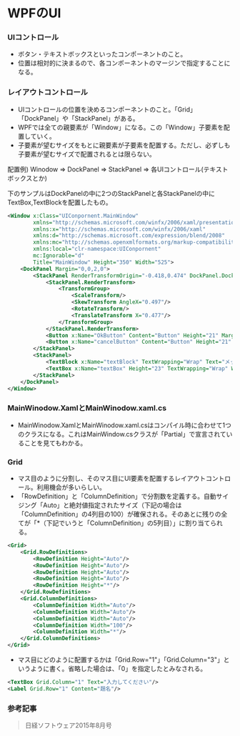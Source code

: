 # WPFのUI
### UIコントロール
* ボタン・テキストボックスといったコンポーネントのこと。
* 位置は相対的に決まるので、各コンポーネントのマージンで指定することになる。

### レイアウトコントロール
* UIコントロールの位置を決めるコンポーネントのこと。「Grid」「DockPanel」や「StackPanel」がある。
* WPFでは全ての親要素が「Window」になる。この「Window」子要素を配置していく。
* 子要素が望むサイズをもとに親要素が子要素を配置する。ただし、必ずしも子要素が望むサイズで配置されるとは限らない。

配置例) Winodow ⇒ DockPanel ⇒ StackPanel ⇒ 各UIコントロール(テキストボックスとか)

下のサンプルはDockPanelの中に2つのStackPanelと各StackPanelの中にTextBox,TextBlockを配置したもの。

```xml
<Window x:Class="UIConpornent.MainWindow"
        xmlns="http://schemas.microsoft.com/winfx/2006/xaml/presentation"
        xmlns:x="http://schemas.microsoft.com/winfx/2006/xaml"
        xmlns:d="http://schemas.microsoft.com/expression/blend/2008"
        xmlns:mc="http://schemas.openxmlformats.org/markup-compatibility/2006"
        xmlns:local="clr-namespace:UIConpornent"
        mc:Ignorable="d"
        Title="MainWindow" Height="350" Width="525">
    <DockPanel Margin="0,0,2,0">
        <StackPanel RenderTransformOrigin="-0.418,0.474" DockPanel.Dock="Bottom" Orientation="Horizontal" VerticalAlignment="Center" Margin="0">
            <StackPanel.RenderTransform>
                <TransformGroup>
                    <ScaleTransform/>
                    <SkewTransform AngleX="0.497"/>
                    <RotateTransform/>
                    <TranslateTransform X="0.477"/>
                </TransformGroup>
            </StackPanel.RenderTransform>
            <Button x:Name="OkButton" Content="Button" Height="21" Margin="0" VerticalAlignment="Top" Width="60" Click="OkButton_Click"/>
            <Button x:Name="cancelButton" Content="Button" Height="21" Margin="10,0,0,0" Width="60" HorizontalAlignment="Left"/>
        </StackPanel>
        <StackPanel>
            <TextBlock x:Name="textBlock" TextWrapping="Wrap" Text="メッセージを入力してください。"/>
            <TextBox x:Name="textBox" Height="23" TextWrapping="Wrap" Width="120" HorizontalAlignment="Left"/>
        </StackPanel>
    </DockPanel>
</Window>
```
### MainWinodow.XamlとMainWinodow.xaml.cs
* MainWinodow.XamlとMainWinodow.xaml.csはコンパイル時に合わせて1つのクラスになる。これはMainWindow.csクラスが「Partial」で宣言されていることを見てもわかる。

### Grid
* マス目のように分割し、そのマス目にUI要素を配置するレイアウトコントロール。利用機会が多いらしい。
* 「RowDefinition」と「ColumnDefinition」で分割数を定義する。自動サイジング「Auto」と絶対値指定されたサイズ（下記の場合は「ColumnDefinition」の4列目の100）が確保される。そのあとに残りの全てが「*（下記でいうと「ColumnDefinition」の5列目）」に割り当てられる。


```xml
<Grid>
    <Grid.RowDefinitions>
        <RowDefinition Height="Auto"/>
        <RowDefinition Height="Auto"/>
        <RowDefinition Height="Auto"/>
        <RowDefinition Height="Auto"/>
        <RowDefinition Height="*"/>
    </Grid.RowDefinitions>
    <Grid.ColumnDefinitions>
        <ColumnDefinition Width="Auto"/>
        <ColumnDefinition Width="Auto"/>
        <ColumnDefinition Width="Auto"/>
        <ColumnDefinition Width="100"/>
        <ColumnDefinition Width="*"/>
    </Grid.ColumnDefinitions>
</Grid>
```

* マス目にどのように配置するかは「Grid.Row="1"」「Grid.Column="3"」というように書く。省略した場合は、「0」を指定したとみなされる。

```xml
<TextBox Grid.Column="1" Text="入力してください"/>
<Label Grid.Row="1" Content="題名"/>
```



### 参考記事

> 日経ソフトウェア2015年8月号
